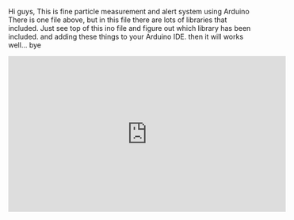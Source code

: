 Hi guys,
This is fine particle measurement and alert system using Arduino
There is one file above, but in this file there are lots of libraries that included.
Just see top of this ino file and figure out which library has been included. and adding these things to your Arduino IDE.
then it will works well...
bye

<iframe width="560" height="315" src="https://www.youtube.com/embed/1ouIjn9bN_A?rel=0" frameborder="0" allow="autoplay; encrypted-media" allowfullscreen></iframe>
